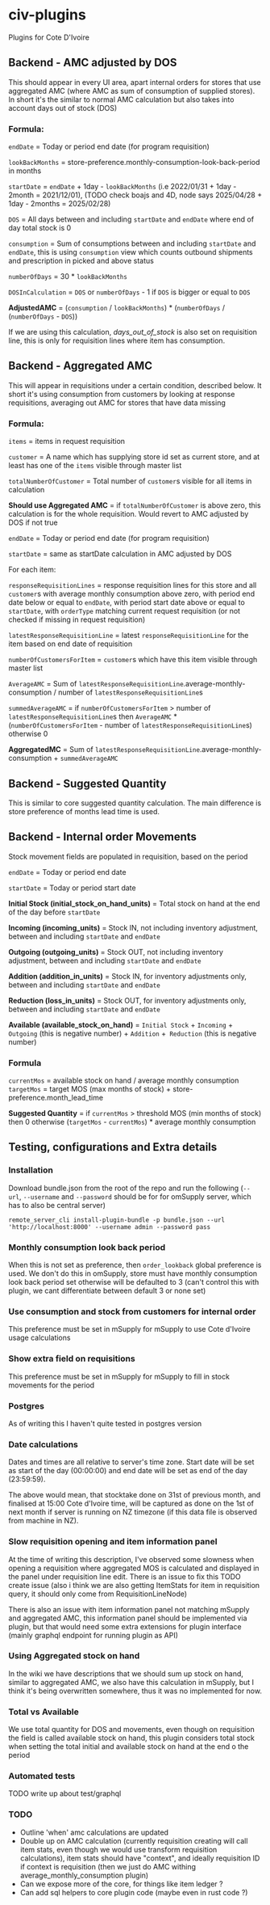 # civ-plugins

Plugins for Cote D'Ivoire


## Backend - AMC adjusted by DOS

This should appear in every UI area, apart internal orders for stores that use aggregated AMC (where AMC as sum of consumption of supplied stores). In short it's the similar to normal AMC calculation but also takes into account days out of stock (DOS)

### Formula:

`endDate` = Today or period end date (for program requisition) 

`lookBackMonths` = store-preference.monthly-consumption-look-back-period in months

`startDate` = `endDate` + 1day - `lookBackMonths` (i.e 2022/01/31 + 1day - 2month = 2021/12/01), (TODO check boajs and 4D, node says  2025/04/28 + 1day - 2months = 2025/02/28)

`DOS` = All days between and including `startDate` and `endDate` where end of day total stock is 0

`consumption` = Sum of consumptions between and including `startDate` and `endDate`, this is using `consumption` view which counts outbound shipments and prescription in picked and above status

`numberOfDays` = 30 * `lookBackMonths`

`DOSInCalculation` = `DOS` or `numberOfDays` - 1 if `DOS` is bigger or equal to `DOS` 

**AdjustedAMC** = (`consumption` / `lookBackMonths`) * (`numberOfDays` / (`numberOfDays` - `DOS`))

If we are using this calculation, *days_out_of_stock* is also set on requisition line, this is only for requisition lines where item has consumption.

## Backend - Aggregated AMC

This will appear in requisitions under a certain condition, described below. It short it's using consumption from customers by looking at response requisitions, averaging out AMC for stores that have data missing

### Formula:

`items` = items in request requisition

`customer` = A name which has supplying store id set as current store, and at least has one of the `items` visible through master list

`totalNumberOfCustomer` = Total number of `customer`s visible for all items in calculation

**Should use Aggregated AMC** = if `totalNumberOfCustomer` is above zero, this calculation is for the whole requisition. Would revert to AMC adjusted by DOS if not true

`endDate` = Today or period end date (for program requisition) 

`startDate` = same as startDate calculation in AMC adjusted by DOS

For each item:

`responseRequisitionLines` = response requisition lines for this store and all `customer`s with average monthly consumption above zero, with period end date below or equal to `endDate`, with period start date above or equal to `startDate`, with `orderType` matching current request requisition (or not checked if missing in request requisition)

`latestResponseRequisitionLine` = latest `responseRequisitionLine` for the item based on end date of requisition

`numberOfCustomersForItem` = `customer`s which have this item visible through master list

`AverageAMC` = Sum of `latestResponseRequisitionLine`.average-monthly-consumption / number of `latestResponseRequisitionLine`s

`summedAverageAMC` = if `numberOfCustomersForItem` > number of `latestResponseRequisitionLine`s then `AverageAMC` * (`numberOfCustomersForItem` -  number of `latestResponseRequisitionLine`s) otherwise 0

**AggregatedMC** = Sum of `latestResponseRequisitionLine`.average-monthly-consumption + `summedAverageAMC`

## Backend - Suggested Quantity

This is similar to core suggested quantity calculation. The main difference is store preference of months lead time is used.

## Backend - Internal order Movements

Stock movement fields are populated in requisition, based on the period

`endDate` = Today or period end date

`startDate` = Today or period start date

**Initial Stock (initial_stock_on_hand_units)** = Total stock on hand at the end of the day before `startDate`
 
**Incoming (incoming_units)** = Stock IN, not including inventory adjustment, between and including `startDate` and `endDate`

**Outgoing (outgoing_units)** = Stock OUT, not including inventory adjustment, between and including `startDate` and `endDate`
 
**Addition (addition_in_units)** = Stock IN, for inventory adjustments only, between and including `startDate` and `endDate`

**Reduction (loss_in_units)** = Stock OUT, for inventory adjustments only, between and including `startDate` and `endDate`

**Available (available_stock_on_hand)** = `Initial Stock`  + `Incoming` + `Outgoing` (this is negative number) + `Addition` +` Reduction` (this is negative number)

### Formula

`currentMos` = available stock on hand / average monthly consumption
`targetMos` = target MOS (max months of stock) + store-preference.month_lead_time 

**Suggested Quantity** =  if `currentMos` > threshold MOS (min months of stock) then 0 otherwise (`targetMos` - `currentMos`) * average monthly consumption

## Testing, configurations and Extra details

### Installation

Download bundle.json from the root of the repo and run the following (`--url`, `--username` and `--password` should be for for omSupply server, which has to also be central server)

```
remote_server_cli install-plugin-bundle -p bundle.json --url 'http://localhost:8000' --username admin --password pass
```

###  Monthly consumption look back period

When this is not set as preference, then `order_lookback` global preference is used. We don't do this in omSupply, store must have monthly consumption look back period set otherwise will be defaulted to 3 (can't control this with plugin, we cant differentiate between default 3 or none set)

### Use consumption and stock from customers for internal order 

This preference must be set in mSupply for mSupply to use Cote d'Ivoire usage calculations

### Show extra field on requisitions

This preference must be set in mSupply for mSupply to fill in stock movements for the period

### Postgres

As of writing this I haven't quite tested in postgres version

### Date calculations

Dates and times are all relative to server's time zone. Start date will be set as start of the day (00:00:00) and end date will be set as end of the day (23:59:59).

The above would mean, that stocktake done on 31st of previous month, and finalised at 15:00 Cote d'Ivoire time,  will be captured as done on the 1st of next month if server is running on NZ timezone (if this data file is observed from machine in NZ).

### Slow requisition opening and item information panel

At the time of writing this description, I've observed some slowness when opening a requisition where aggregated MOS is calculated and displayed in the panel under requisition line edit.
There is an issue to fix this TODO create issue (also i think we are also getting ItemStats for item in requisition query, it should only come from RequisitionLineNode)

There is also an issue with item information panel not matching mSupply and aggregated AMC, this information panel should be implemented via plugin, but that would need some extra extensions for plugin interface (mainly graphql endpoint for running plugin as API)

### Using Aggregated stock on hand

In the wiki we have descriptions that we should sum up stock on hand, similar to aggregated AMC, we also have this calculation in mSupply, but I think it's being overwritten somewhere, thus it was no implemented for now.

### Total vs Available

We use total quantity for DOS and movements, even though on requisition the field is called available stock on hand, this plugin considers total stock when setting the total initial and available stock on hand at the end o the period

### Automated tests

TODO write up about test/graphql

### TODO

* Outline 'when' amc calculations are updated
* Double up on AMC calculation (currently requisition creating will call item stats, even though we would use transform requisition calculations), item stats should have "context", and ideally requisition ID if context is requisition (then we just do AMC withing average_monthly_consumption plugin)
* Can we expose more of the core, for things like item ledger ?
* Can add sql helpers to core plugin code (maybe even in rust code ?)
